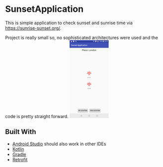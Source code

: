 # SunsetApplication
This is simple application to check sunset and sunrise time via https://sunrise-sunset.org/.

Project is really small so, no sophisticated architectures were used and the code is pretty straight forward.
<img src="screenshots/screenshot.png" width="25%" />
## Built With
* [Android Studio](https://developer.android.com/studio/) should also work in other IDEs
* [Kotlin](https://kotlinlang.org/)
* [Gradle](https://gradle.org/)
* [Retrofit](https://square.github.io/retrofit/)
